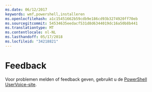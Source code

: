 ```yaml
---
ms.date: 06/12/2017
keywords: wmf,powershell,installeren
ms.openlocfilehash: a1c15451662b59cdb9e186cd93b3274920ff70eb
ms.sourcegitcommit: 54534635eedacf531d8d6344019dc16a50b8b441
ms.translationtype: MT
ms.contentlocale: nl-NL
ms.lasthandoff: 05/17/2018
ms.locfileid: "34218821"
---
```

# <a name="feedback"></a>Feedback
Voor problemen melden of feedback geven, gebruikt u de [PowerShell UserVoice-site](http://windowsserver.uservoice.com/forums/301869-powershell).
